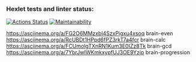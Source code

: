 ### Hexlet tests and linter status:
[![Actions Status](https://github.com/pikassos/fullstack-javascript-project-44/actions/workflows/hexlet-check.yml/badge.svg)](https://github.com/pikassos/fullstack-javascript-project-44/actions)
[![Maintainability](https://api.codeclimate.com/v1/badges/769edc94ab584c4217da/maintainability)](https://codeclimate.com/github/314kass/fullstack-javascript-project-44/maintainability)

https://asciinema.org/a/FG2O6MMzxbI4SzxPigxu4xsoq brain-even
https://asciinema.org/a/RcUBDt1HPpd6fPZ3rkT7a4fcr brain-calc
https://asciinema.org/a/FCUmolgTXnRN1Kum3E0IZz8Tk brain-gcd
https://asciinema.org/a/7YbrJwIWKmkxypfUJ3OE9Yzjp brain-progression